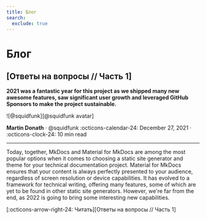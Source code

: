 ```yaml
---
title: Блог
search:
  exclude: true
---
```


<style>
  .md-sidebar--secondary:not([hidden]) {
    visibility: hidden;
  }
</style>

# Блог

## [Ответы на вопросы // Часть 1]

__2021 was a fantastic year for this project as we shipped many new awesome
features, saw significant user growth and leveraged GitHub Sponsors to make the
project sustainable.__

<aside class="mdx-author" markdown>
![@squidfunk][@squidfunk avatar]

<span>__Martin Donath__ · @squidfunk</span>
<span>
:octicons-calendar-24: December 27, 2021 ·
:octicons-clock-24: 10 min read
</span>
</aside>

  [@squidfunk avatar]: https://avatars.githubusercontent.com/u/932156

---

Today, together, MkDocs and Material for MkDocs are among the most popular
options when it comes to choosing a static site generator and theme for your
technical documentation project. Material for MkDocs ensures that your
content is always perfectly presented to your audience, regardless of screen
resolution or device capabilities. It has evolved to a framework for technical
writing, offering many features, some of which are yet to be found in other
static site generators. However, we're far from the end, as 2022 is going to
bring some interesting new capabilities.

  [:octicons-arrow-right-24: Читать][Ответы на вопросы // Часть 1]

  [Ответы на вопросы // Часть ]: answers-part-1.md
